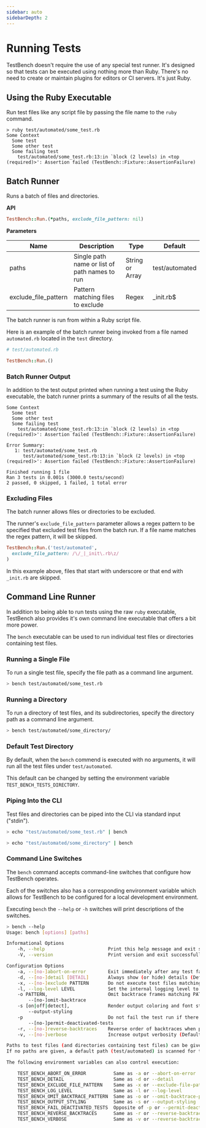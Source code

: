 ```yaml
---
sidebar: auto
sidebarDepth: 2
---
```


# Running Tests

TestBench doesn't require the use of any special test runner. It's designed so that tests can be executed using nothing more than Ruby. There's no need to create or maintain plugins for editors or CI servers. It's just Ruby.

## Using the Ruby Executable

Run test files like any script file by passing the file name to the `ruby` command.

```
> ruby test/automated/some_test.rb
Some Context
  Some test
  Some other test
  Some failing test
    test/automated/some_test.rb:13:in `block (2 levels) in <top (required)>': Assertion failed (TestBench::Fixture::AssertionFailure)
```

## Batch Runner

Runs a batch of files and directories.

**API**

```ruby
TestBench::Run.(*paths, exclude_file_pattern: nil)
```

**Parameters**

| Name | Description | Type | Default |
| --- | --- | --- | --- |
| paths | Single path name or list of path names to run | String or Array | test/automated |
| exclude_file_pattern | Pattern matching files to exclude | Regex | _init.rb$ |

The batch runner is run from within a Ruby script file.

Here is an example of the batch runner being invoked from a file named `automated.rb` located in the `test` directory.

```ruby
# test/automated.rb

TestBench::Run.()
```

### Batch Runner Output

In addition to the test output printed when running a test using the Ruby executable, the batch runner prints a summary of the results of all the tests.

```
Some Context
  Some test
  Some other test
  Some failing test
    test/automated/some_test.rb:13:in `block (2 levels) in <top (required)>': Assertion failed (TestBench::Fixture::AssertionFailure)

Error Summary:
   1: test/automated/some_test.rb
      test/automated/some_test.rb:13:in `block (2 levels) in <top (required)>': Assertion failed (TestBench::Fixture::AssertionFailure)

Finished running 1 file
Ran 3 tests in 0.001s (3000.0 tests/second)
2 passed, 0 skipped, 1 failed, 1 total error
```

### Excluding Files

The batch runner allows files or directories to be excluded.

The runner's `exclude_file_pattern` parameter allows a regex pattern to be specified that excluded test files from the batch run. If a file name matches the regex pattern, it will be skipped.

``` ruby
TestBench::Run.('test/automated',
  exclude_file_pattern: /\/_|_init\.rb\z/
)
```

In this example above, files that start with underscore or that end with `_init.rb` are skipped.

## Command Line Runner

In addition to being able to run tests using the raw `ruby` executable, TestBench also provides it's own command line executable that offers a bit more power.

The `bench` executable can be used to run individual test files or directories containing test files.

### Running a Single File

To run a single test file, specify the file path as a command line argument.

``` bash
> bench test/automated/some_test.rb
```

### Running a Directory

To run a directory of test files, and its subdirectories, specify the directory path as a command line argument.

``` bash
> bench test/automated/some_directory/
```

### Default Test Directory

By default, when the `bench` commend is executed with no arguments, it will run all the test files under `test/automated`.

This default can be changed by setting the environment variable `TEST_BENCH_TESTS_DIRECTORY`.

### Piping Into the CLI

Test files and directories can be piped into the CLI via standard input ("stdin").

``` bash
> echo "test/automated/some_test.rb" | bench

> echo "test/automated/some_directory" | bench
```

### Command Line Switches

The `bench` command accepts command-line switches that configure how TestBench operates.

Each of the switches also has a corresponding environment variable which allows for TestBench to be configured for a local development environment.

Executing `bench` the `--help` or `-h` switches will print descriptions of the switches.

``` bash
> bench --help
Usage: bench [options] [paths]

Informational Options
    -h, --help                       Print this help message and exit successfully
    -V, --version                    Print version and exit successfully

Configuration Options
    -a, --[no-]abort-on-error        Exit immediately after any test failure or error (Default: off)
    -d, --[no-]detail [DETAIL]       Always show (or hide) details (Default: failure)
    -x, --[no-]exclude PATTERN       Do not execute test files matching PATTERN (Default: /_init.rb$/)
    -l, --log-level LEVEL            Set the internal logging level to LEVEL (Default: fatal)
    -o PATTERN,                      Omit backtrace frames matching PATTERN (Default: /test_bench/)
        --[no-]omit-backtrace
    -s [on|off|detect],              Render output coloring and font styling escape codes (Default: detect)
        --output-styling
    -p                               Do not fail the test run if there are deactivated tests or contexts, e.g. _test or _context (Default: off)
        --[no-]permit-deactivated-tests
    -r, --[no-]reverse-backtraces    Reverse order of backtraces when printing errors (Default: off)
    -v, --[no-]verbose               Increase output verbosity (Default: off)

Paths to test files (and directories containing test files) can be given after any command line arguments or via STDIN (or both).
If no paths are given, a default path (test/automated) is scanned for test files.

The following environment variables can also control execution:

    TEST_BENCH_ABORT_ON_ERROR          Same as -a or --abort-on-error
    TEST_BENCH_DETAIL                  Same as -d or --detail
    TEST_BENCH_EXCLUDE_FILE_PATTERN    Same as -x or --exclude-file-pattern
    TEST_BENCH_LOG_LEVEL               Same as -l or --log-level
    TEST_BENCH_OMIT_BACKTRACE_PATTERN  Same as -o or --omit-backtrace-pattern
    TEST_BENCH_OUTPUT_STYLING          Same as -s or --output-styling
    TEST_BENCH_FAIL_DEACTIVATED_TESTS  Opposite of -p or --permit-deactivated-tests
    TEST_BENCH_REVERSE_BACKTRACES      Same as -r or --reverse-backtraces
    TEST_BENCH_VERBOSE                 Same as -v or --reverse-backtraces

```
